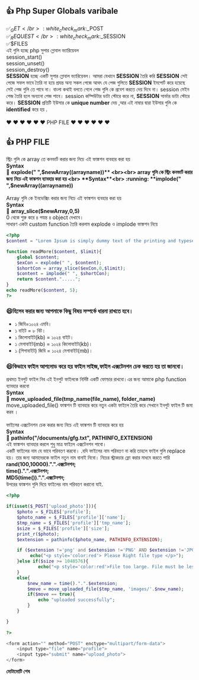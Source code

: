 ## :+1: Php Super Globals varibale</br>
:white_check_mark:$_GET</br>
:white_check_mark:$_POST</br>
:white_check_mark:$_REQUEST </br>
:white_check_mark:$_SESSION</br>
:white_check_mark:$FILES<br>
এই গুলি হচ্ছে php সুপার গ্লোবাল ভ্যারিয়েবল </br>
session_start()</br>
session_unset()</br>
session_destroy()</br>
**SESSION** হচ্ছে একটি সুপার গ্লোবাল ভ্যারিয়েবল। আমরা যেখানে **SESSION** তৈরি করি **SESSION** সেই পেজে সফল ভাবে তৈরি না হয়ে প্রযন্ত অন্য সকল পেজে আথৎ যে পেজ গুলিতে **SESSION** ইমপোর্ট করে হয়েছে সেই পেজ গুলি তে পাবে না। বাংলা কথাই বলতে গেলে পেজ গুলি কে প্রবেশ করতে দেয় দিবে না।  session মেইন পেজ তৈরি হলে অন্যনো পেজ পাবে। session কম্পিউটার ডাটা স্টোরে করে না, **SESSION** সার্ভার ডাটা স্টোরে করে। **SESSION** প্রতিটি ইউসার কে **unique number** দেয় ,আর এই নাম্বার দ্বারা ইউসার গুলি কে **identified** করে হয় .<br><br>
:heart: :heart: :heart: :heart: :heart: :heart: PHP FILE :heart: :heart: :heart: :heart: :heart: :heart: <br>
## :+1: **PHP FILE**<br>
স্ট্রিং গুলি কে array তে কনভার্ট করার জন্য নিচে এই ফাঙ্কশন ব্যবহার করা হয় <br>
**Syntax**<br>
:running: **explode(" ",$newArray((arrayname))** <br><br>
array গুলি কে স্ট্রিং কনভার্ট করার জন্য নিচে এই ফাঙ্কশন ব্যাবহার করা হয় <br>
**Syntax**<br>
:running: **implode(" ",$newArray((arrayname))**<br><br>
Array গুলি কে ইনডেক্সিং করার জন্য নিচে এই ফাঙ্কশন ব্যবহার করা হয় <br> 
**Syntax**<br>
:running: **array_slice($newArray,0,5)**<br>
0 থেকে শুরু করে ৪ পযন্ত ৪ object দেখাবে। <br>
সাধারণ একটা custom function তৈরি করলাম explode ও implode ফাঙ্কশন নিয়ে <br>
```php 
<?php
$content = "Lorem Ipsum is simply dummy text of the printing and typesetting industry.";

function readMore($content, $limit){
	global $content;
	$exCon = explode(" ", $content);
	$shortCon = array_slice($exCon,0,$limit);
	$content = implode(" ", $shortCon);
	return $content.".....";
}
echo readMore($content, 5);
?>
```

### :smile:হিসেব করার জন্য আপনাকে কিছু বিষয় সম্পর্কে ধারনা রাখতে হবে।
- ১ জিবি=১০২৪ এমবি।
- ১ বাইট = ৮ বিট।
- ১ কিলোবাইট(kb) = ১০২৪ বাইট।
- ১ মেগাবাইট(mb) = ১০২৪ কিলোবাইট(kb)।
- ১ (গিগাবাইট) জিবি = ১০২৪ মেগাবাইট(mb)।

### :smile:কিভাবে ফাইল আপলোড করে হয় ফাইল সাইজ,ফাইল এক্সটেনশন চেক করতে হয় তা জানবো। <br>
প্রথমত ইনপুট ফাইল নিব এই ইনপুট ফাইলকে নির্দিষ্ট একটি ফোল্ডার রাখবো।এর জন্য আমাকে php function ব্যাবহার করবো <br>
**Syntax**<br>
:running: **move_uploaded_file(tmp_name(file_name), folder_name)**<br>
move_uploaded_file() ফাঙ্কশন টি ব্যাবহার করে নতুন একটা ফাইলে তৈরি করে সেখানে ইনপুট ফাইল টি জমা করব ।<br><br>
ফাইলের এক্সটেনশন চেক করার জন্য নিচে এই ফাঙ্কশন টি ব্যাবহার করে হয় <br>
**Syntax**<br>
:running: **pathinfo("/documents/gfg.txt", PATHINFO_EXTENSION)** <br>
এই ফাঙ্কশন ব্যাবহার করলে শুধু মাত্র ফাইলে এক্সটেনশন পাবো। <br>
একটি ফাইলের নাম যে ভাবে পরিবতণ করবো। .যদি ফাইলের নাম পরিবতণ না করি তাহলে ফাইল গুলি replace হয়। তার জন্য আমাদেরকে ফাইল নতুন নাম বানাই নিবো। নিচের স্ট্রাকচার ফ্লো করার মাধমে করতে পারি <br>
**rand(100,10000).".".এক্সটেনশন;**<br>
**time().".".এক্সটেনশন;**<br>
**MD5(time()).".".এক্সটেনশন;**<br>
উপরের ফাঙ্কশন গুলি দিয়ে ফাইলের নাম পরিবতণ করানো যাই.<br>
```php
<?php

if(isset($_POST['upload_photo'])){
	$photo = $_FILES['profile'];
	$photo_name = $_FILES['profile']['name'];
	$tmp_name = $_FILES['profile']['tmp_name'];
	$size = $_FILES['profile']['size'];
	print_r($photo);
	$extension = pathinfo($photo_name, PATHINFO_EXTENSION);

	if ($extension !='png' and $extension !='PNG' AND $extension !='JPG' AND $extension !='jpg' and $extension !='jpeg' and $extension !='jpeg' and $extension !='gif' and $extension !='GIF') {
		 echo("<p style='color:red'> Please Right file type </p>");
	}else if($size >= 1048576){
			echo("<p style='color:red'>File too large. File must be less than 1 megabytes </p>");
	}
	else{
		$new_name = time().".".$extension;
		$move = move_uploaded_file($tmp_name, 'images/'.$new_name);
		if($move == true){
			echo "uploaded successfully";
		}
	}

}
 
?>

<form action="" method="POST" enctype="multipart/form-data">
	<input type="file" name="profile">
	<input type="submit" name="upload_photo">
</form>
```



**মোটামোটি শেষ**





